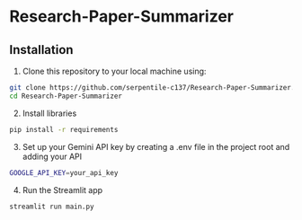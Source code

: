 # Research-Paper-Summarizer

## Installation

1. Clone this repository to your local machine using:
```bash
git clone https://github.com/serpentile-c137/Research-Paper-Summarizer.git
cd Research-Paper-Summarizer
```

2. Install libraries
```bash
pip install -r requirements
```

3. Set up your Gemini API key by creating a .env file in the project root and adding your API
```bash
GOOGLE_API_KEY=your_api_key
```

4. Run the Streamlit app
```bash
streamlit run main.py
```